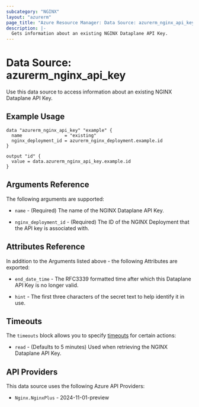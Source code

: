 ```yaml
---
subcategory: "NGINX"
layout: "azurerm"
page_title: "Azure Resource Manager: Data Source: azurerm_nginx_api_key"
description: |-
  Gets information about an existing NGINX Dataplane API Key.
---
```


# Data Source: azurerm_nginx_api_key

Use this data source to access information about an existing NGINX Dataplane API Key.

## Example Usage

```hcl
data "azurerm_nginx_api_key" "example" {
  name                = "existing"
  nginx_deployment_id = azurerm_nginx_deployment.example.id
}

output "id" {
  value = data.azurerm_nginx_api_key.example.id
}
```

## Arguments Reference

The following arguments are supported:

- `name` - (Required) The name of the NGINX Dataplane API Key.

- `nginx_deployment_id` - (Required) The ID of the NGINX Deployment that the API key is associated with.

## Attributes Reference

In addition to the Arguments listed above - the following Attributes are exported:

- `end_date_time` - The RFC3339 formatted time after which this Dataplane API Key is no longer valid.

- `hint` - The first three characters of the secret text to help identify it in use.

## Timeouts

The `timeouts` block allows you to specify [timeouts](https://www.terraform.io/language/resources/syntax#operation-timeouts) for certain actions:

* `read` - (Defaults to 5 minutes) Used when retrieving the NGINX Dataplane API Key.

## API Providers
<!-- This section is generated, changes will be overwritten -->
This data source uses the following Azure API Providers:

* `Nginx.NginxPlus` - 2024-11-01-preview
